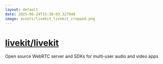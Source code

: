 ```yaml
---
layout: default
date: 2025-06-24T15:38:03.327948
image: assets/livekit_livekit_cropped.png
---
```


# [livekit/livekit](https://github.com/livekit/livekit)

Open source WebRTC server and SDKs for multi-user audio and video apps
